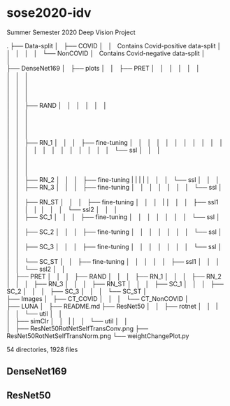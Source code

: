 # sose2020-idv
Summer Semester 2020 Deep Vision Project 

.
├── Data-split
│   ├── COVID
│   │   Contains Covid-positive data-split
│   │   
│   │   
│   └── NonCOVID
│       Contains Covid-negative data-split
│       
│       
├── DenseNet169
│   ├── plots
│   │   ├── PRET
│   │   │  
│   │   │       
│   │   │      
│   │   │     
│   │   │      
│   │   │       
│   │   ├── RAND
│   │   │   
│   │   │      
│   │   │      
│   │   │     
│   │   │      
│   │   │       
│   │   ├── RN_1
│   │   │   ├── fine-tuning
│   │   │   │   
│   │   │   │   
│   │   │   │   
│   │   │   │   
│   │   │   │  
│   │   │   └── ssl
│   │   │       
│   │   │       
│   │   │       
│   │   │       
│   │   ├── RN_2
│   │   │   ├── fine-tuning
|   |   |   |
│   │   │   └── ssl
│   │   │    
│   │   ├── RN_3
│   │   │   ├── fine-tuning
│   │   │   │  
│   │   │   └── ssl
│   │   │    
│   │   ├── RN_ST
│   │   │   ├── fine-tuning
│   │   │   |
│   │   │   ├── ssl1
│   │   │   │ 
│   │   │   └── ssl2
│   │   │     
│   │   ├── SC_1
│   │   │   ├── fine-tuning
│   │   │   │  
│   │   │   └── ssl
│   │   │      
│   │   ├── SC_2
│   │   │   ├── fine-tuning
│   │   │   │  
│   │   │   └── ssl
│   │   │      
│   │   ├── SC_3
│   │   │   ├── fine-tuning
│   │   │   │  
│   │   │   └── ssl
│   │   │     
│   │   └── SC_ST
│   │       ├── fine-tuning
│   │       │  
│   │       ├── ssl1
│   │       │  
│   │       └── ssl2
│   │          
│   ├── PRET
│   │  
│   ├── RAND
│   │  
│   ├── RN_1
│   │  
│   ├── RN_2
│   │  
│   ├── RN_3
│   │  
│   ├── RN_ST
│   │  
│   ├── SC_1
│   │  
│   ├── SC_2
│   │  
│   ├── SC_3
│   │  
│   └── SC_ST
│      
├── Images
│   ├── CT_COVID
│   │  
│   └── CT_NonCOVID
│      
├── LUNA
│  
├── README.md
├── ResNet50
│  
│   ├── rotnet
│   │   |
│   │   └── util
│   │    
│   ├── simClr
│   │   |
│   │   └── util
│   │      
│  
├── ResNet50RotNetSelfTransConv.png
├── ResNet50RotNetSelfTransNorm.png
└── weightChangePlot.py

54 directories, 1928 files


## DenseNet169
## ResNet50
